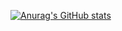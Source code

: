 [![Anurag's GitHub stats](https://github-readme-stats.vercel.app/api?username=pumbas600&theme=nightowl)](https://github.com/anuraghazra/github-readme-stats)
